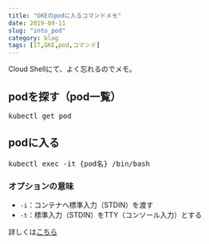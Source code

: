 ```yaml
---
title: "GKEのpodに入るコマンドメモ"
date: 2019-09-11
slug: "into_pod"
category: blog
tags: [IT,GKE,pod,コマンド]
---
```

<p>Cloud Shellにて、よく忘れるのでメモ。</p>

<h2>podを探す（pod一覧）</h2>

<pre class="code" data-lang="" data-unlink>kubectl get pod</pre>


<h2>podに入る</h2>

<pre class="code" data-lang="" data-unlink>kubectl exec -it {pod名} /bin/bash</pre>


<h3>オプションの意味</h3>

<ul>
<li><code>-i</code>：コンテナへ標準入力（STDIN）を渡す</li>
<li><code>-t</code>：標準入力（STDIN）をTTY（コンソール入力）とする</li>
</ul>


<p>詳しくは<a href="https://qiita.com/suzukihi724/items/241f7241d297a2d4a55c">こちら</a></p>

